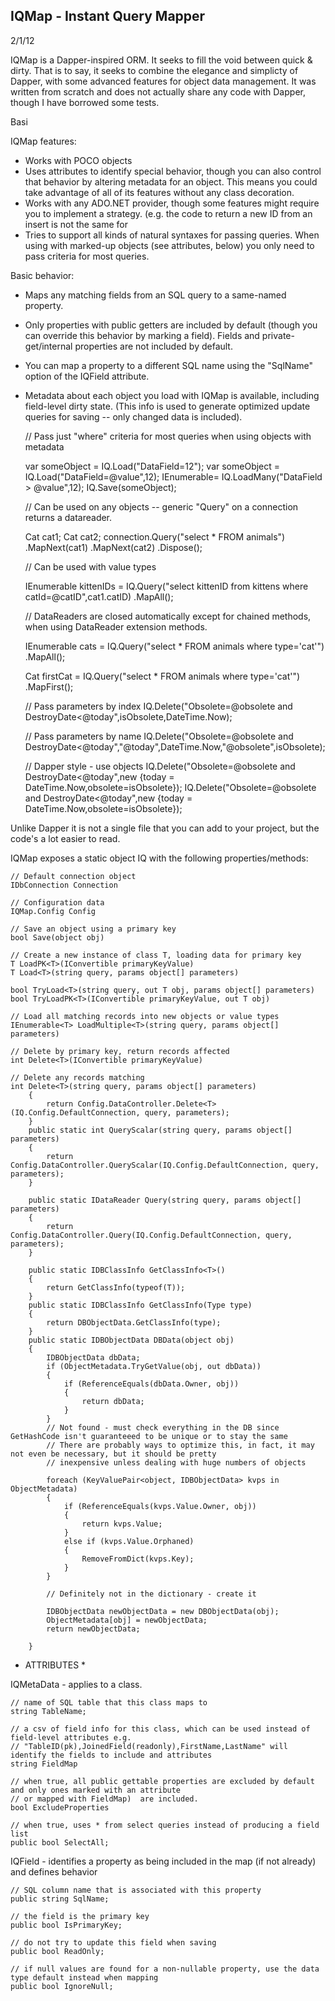 ﻿## IQMap - Instant Query Mapper

2/1/12

IQMap is a Dapper-inspired ORM. It seeks to fill the void between quick & dirty. That is to say, 
it seeks to combine the elegance and simplicty of Dapper, with some advanced features for object
data management. It was written from scratch and does not actually share any code with Dapper, 
though I have borrowed some tests.

Basi

IQMap features:

- Works with POCO objects
- Uses attributes to identify special behavior, though you can also control that behavior by altering metadata for an object. This means you could take advantage of all of its features without any class decoration.
- Works with any ADO.NET provider, though some features might require you to implement a strategy. (e.g. the code to return a new ID from an insert is 
not the same for
- Tries to support all kinds of natural syntaxes for passing queries. When using with marked-up objects (see attributes, below)
  you only need to pass criteria for most queries.

Basic behavior:

- Maps any matching fields from an SQL query to a same-named property.
- Only properties with public getters are included by default (though you can override this behavior by marking a field).
  Fields and private-get/internal properties are not included by default.
- You can map a property to a different SQL name using the "SqlName" option of the IQField attribute.
- Metadata about each object you load with IQMap is available, including field-level dirty state. 
  (This info is used to generate optimized update queries for saving -- only changed data is included).

    // Pass just "where" criteria for most queries when using objects with metadata
	
	var someObject = IQ.Load<SomeObject>("DataField=12");
	var someObject = IQ.Load<SomeObject>("DataField=@value",12);
	IEnumerable<SomeObject>= IQ.LoadMany<SomeObject>("DataField > @value",12);
	IQ.Save(someObject);

	// Can be used on any objects -- generic "Query" on a connection returns a datareader.

	Cat cat1;
	Cat cat2;
    connection.Query("select * FROM animals")
		.MapNext(cat1)
		.MapNext(cat2)
		.Dispose();
	
	// Can be used with value types

	IEnumerable<int> kittenIDs = IQ.Query("select kittenID from kittens where catId=@catID",cat1.catID)
	    .MapAll<int>();

	// DataReaders are closed automatically except for chained methods, when using DataReader extension methods.

	IEnumerable<Cat> cats = IQ.Query("select * FROM animals where type='cat'")
		.MapAll<Cat>();

	Cat firstCat = IQ.Query("select * FROM animals where type='cat'")
		.MapFirst<Cat>();


    // Pass parameters by index
    IQ.Delete<SomeObject>("Obsolete=@obsolete and DestroyDate<@today",isObsolete,DateTime.Now);

	// Pass parameters by name
    IQ.Delete<SomeObject>("Obsolete=@obsolete and DestroyDate<@today","@today",DateTime.Now,"@obsolete",isObsolete);

	// Dapper style - use objects
    IQ.Delete<SomeObject>("Obsolete=@obsolete and DestroyDate<@today",new {today = DateTime.Now,obsolete=isObsolete});
	IQ.Delete<SomeObject>("Obsolete=@obsolete and DestroyDate<@today",new {today = DateTime.Now,obsolete=isObsolete});


Unlike Dapper it is not a single file that you can add to your project, but the code's a lot easier to read.

IQMap exposes a static object IQ with the following properties/methods:

    // Default connection object
    IDbConnection Connection                      

	// Configuration data
	IQMap.Config Config                           
	
	// Save an object using a primary key
	bool Save(object obj)
	
	// Create a new instance of class T, loading data for primary key  
    T LoadPK<T>(IConvertible primaryKeyValue)      
	T Load<T>(string query, params object[] parameters) 
	
	bool TryLoad<T>(string query, out T obj, params object[] parameters)
	bool TryLoadPK<T>(IConvertible primaryKeyValue, out T obj)

	// Load all matching records into new objects or value types
	IEnumerable<T> LoadMultiple<T>(string query, params object[] parameters)
	
	// Delete by primary key, return records affected
	int Delete<T>(IConvertible primaryKeyValue)

	// Delete any records matching 
	int Delete<T>(string query, params object[] parameters)
        {
            return Config.DataController.Delete<T>(IQ.Config.DefaultConnection, query, parameters);
        }
        public static int QueryScalar(string query, params object[] parameters)
        {
            return Config.DataController.QueryScalar(IQ.Config.DefaultConnection, query, parameters);
        }

        public static IDataReader Query(string query, params object[] parameters)
        {
            return Config.DataController.Query(IQ.Config.DefaultConnection, query, parameters);
        }

        public static IDBClassInfo GetClassInfo<T>()
        {
            return GetClassInfo(typeof(T));
        }
        public static IDBClassInfo GetClassInfo(Type type)
        {
            return DBObjectData.GetClassInfo(type);
        }
        public static IDBObjectData DBData(object obj)
        {
            IDBObjectData dbData;
            if (ObjectMetadata.TryGetValue(obj, out dbData))
            {
                if (ReferenceEquals(dbData.Owner, obj))
                {
                    return dbData;
                }
            }
            // Not found - must check everything in the DB since GetHashCode isn't guaranteeed to be unique or to stay the same
            // There are probably ways to optimize this, in fact, it may not even be necessary, but it should be pretty
            // inexpensive unless dealing with huge numbers of objects

            foreach (KeyValuePair<object, IDBObjectData> kvps in ObjectMetadata)
            {
                if (ReferenceEquals(kvps.Value.Owner, obj))
                {
                    return kvps.Value;
                }
                else if (kvps.Value.Orphaned)
                {
                    RemoveFromDict(kvps.Key);
                }
            }

            // Definitely not in the dictionary - create it

            IDBObjectData newObjectData = new DBObjectData(obj);
            ObjectMetadata[obj] = newObjectData;
            return newObjectData;

        }

* ATTRIBUTES *

IQMetaData - applies to a class.

	// name of SQL table that this class maps to
	string TableName;   
	
	// a csv of field info for this class, which can be used instead of field-level attributes e.g.
	// "TableID(pk),JoinedField(readonly),FirstName,LastName" will identify the fields to include and attributes
	string FieldMap 
	
	// when true, all public gettable properties are excluded by default and only ones marked with an attribute 
	// or mapped with FieldMap)  are included.
	bool ExcludeProperties

	// when true, uses * from select queries instead of producing a field list
    public bool SelectAll;


IQField - identifies a property as being included in the map (if not already) and defines behavior

    // SQL column name that is associated with this property
    public string SqlName;

	// the field is the primary key
    public bool IsPrimaryKey;

	// do not try to update this field when saving
    public bool ReadOnly;
	
	// if null values are found for a non-nullable property, use the data type default instead when mapping
	public bool IgnoreNull;